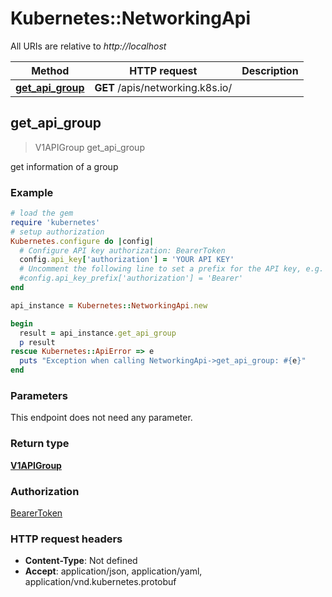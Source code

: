 # Kubernetes::NetworkingApi

All URIs are relative to *http://localhost*

Method | HTTP request | Description
------------- | ------------- | -------------
[**get_api_group**](NetworkingApi.md#get_api_group) | **GET** /apis/networking.k8s.io/ | 



## get_api_group

> V1APIGroup get_api_group



get information of a group

### Example

```ruby
# load the gem
require 'kubernetes'
# setup authorization
Kubernetes.configure do |config|
  # Configure API key authorization: BearerToken
  config.api_key['authorization'] = 'YOUR API KEY'
  # Uncomment the following line to set a prefix for the API key, e.g. 'Bearer' (defaults to nil)
  #config.api_key_prefix['authorization'] = 'Bearer'
end

api_instance = Kubernetes::NetworkingApi.new

begin
  result = api_instance.get_api_group
  p result
rescue Kubernetes::ApiError => e
  puts "Exception when calling NetworkingApi->get_api_group: #{e}"
end
```

### Parameters

This endpoint does not need any parameter.

### Return type

[**V1APIGroup**](V1APIGroup.md)

### Authorization

[BearerToken](../README.md#BearerToken)

### HTTP request headers

- **Content-Type**: Not defined
- **Accept**: application/json, application/yaml, application/vnd.kubernetes.protobuf

